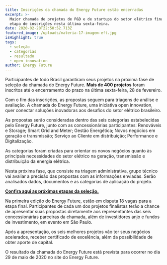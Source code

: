 ```yaml
---
title: Inscrições da chamada do Energy Future estão encerradas
excerpt: >-
  Maior chamada de projetos de P&D e de startups do setor elétrico finalizou
  etapa de inscrições nesta última sexta-feira.
date: 2020-02-28T22:50:52.713Z
featured_image: /uploads/materia-17-imagem-eft.jpg
isHighlight: true
tags:
  - seleção
  - categorias
  - resultado
  - open innovation
author: Energy Future
---
```

Participantes de todo Brasil garantiram seus projetos na próxima fase de seleção da chamada do Energy Future. **Mais de 400 projetos** foram inscritos até o encerramento do prazo na última sexta-feira, 28 de fevereiro. 

Com o fim das inscrições, as propostas seguem para triagens de análise e avaliação. A chamada do Energy Future, uma iniciativa open innovation, quer conectar soluções inovadoras aos desafios do setor elétrico brasileiro.

As propostas serão consideradas dentro das seis categorias estabelecidas pelo Energy Future, junto com as concessionárias participantes: Renováveis e Storage; Smart Grid and Meter; Gestão Energética; Novos negócios em geração e transmissão; Serviço ao Cliente em distribuição; Performance e Digitalização.

As categorias foram criadas para orientar os novos negócios quanto às principais necessidades do setor elétrico na geração, transmissão e distribuição da energia elétrica.

Nesta próxima fase, que consiste na triagem administrativa, grupo técnico vai avaliar a precisão das propostas com as informações enviadas. Serão analisados dados, documentos e as categorias de aplicação do projeto.

**[Confira aqui as próximas etapas da seleção.](https://www.energyfuture.com.br/tag/sele%C3%A7%C3%A3o)**

Na primeira edição do Energy Future, estão em disputa 18 vagas para a etapa final. Participantes de cada um dos projetos finalistas terão a chance de apresentar suas propostas diretamente aos representantes das seis concessionárias parceiras da chamada, além de investidores anjo e fundos de investimento, em evento em São Paulo.

Após a apresentação, os seis melhores projetos vão ter seus negócios acelerados, receber certificado de excelência, além da possibilidade de obter aporte de capital.

O resultado da chamada do Energy Future está prevista para ocorrer no dia 29 de maio de 2020 no site do Energy Future.
